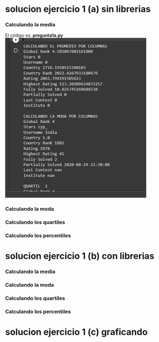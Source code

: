 # solucion ejercicio 1 (a) sin librerias

### Calculando la media
El código es: **pregunta1a.py**
![Solucion 1A](https://github.com/OsvaldoRodriguez/PRIMER-PARCIAL-INF-354/blob/master/PREGUNTA%201/pregunta1A.jpeg)

### Calculando la moda

### Calculando los quartiles

### Calculando los percentiles


# solucion ejercicio 1 (b) con librerias


### Calculando la media

### Calculando la moda

### Calculando los quartiles

### Calculando los percentiles


# solucion ejercicio 1 (c) graficando 
